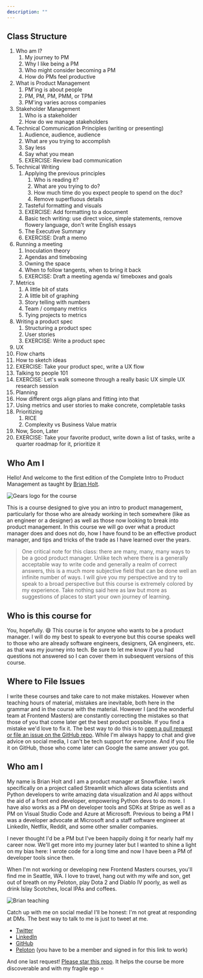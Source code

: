 ```yaml
---
description: ""
---
```


## Class Structure
1. Who am I?
   1. My journey to PM
   2. Why I like being a PM
   3. Who might consider becoming a PM
   4. How do PMs feel productive
2. What is Product Management
   1. PM'ing is about people
   2. PM, PM, PM, PMM, or TPM
   3. PM'ing varies across companies
3. Stakeholder Management
   1. Who is a stakeholder
   2. How do we manage stakeholders
4. Technical Communication Principles (writing or presenting)
   1. Audience, audience, audience
   2. What are you trying to accomplish
   3. Say less
   4. Say what you mean
   5. EXERCISE: Review bad communication
5. Technical Writing
   1. Applying the previous principles
      1. Who is reading it?
      2. What are you trying to do?
      3. How much time do you expect people to spend on the doc?
      4. Remove superfluous details
   2. Tasteful formatting and visuals
   3. EXERCISE: Add formatting to a document
   4. Basic tech writing: use direct voice, simple statements, remove flowery language, don't write English essays
   5. The Executive Summary
   6. EXERCISE: Draft a memo
6. Running a meeting
   1. Inoculation theory
   2. Agendas and timeboxing
   3. Owning the space
   4. When to follow tangents, when to bring it back
   5. EXERCISE: Draft a meeting agenda w/ timeboxes and goals
7. Metrics
   1. A little bit of stats
   2. A little bit of graphing
   3. Story telling with numbers
   4. Team / company metrics
   5. Tying projects to metrics 
8. Writing a product spec
   1. Structuring a product spec
   2. User stories
   3. EXERCISE: Write a product spec
9.  UX
   1. Flow charts
   2. How to sketch ideas
   3. EXERCISE: Take your product spec, write a UX flow
   4. Talking to people 101
   5. EXERCISE: Let's walk someone through a really basic UX simple UX research session
10.  Planning
   1. How different orgs align plans and fitting into that
   2. Using metrics and user stories to make concrete, completable tasks
   3. Prioritizing
      1. RICE
      2. Complexity vs Business Value matrix
   4. Now, Soon, Later
   5. EXERCISE: Take your favorite product, write down a list of tasks, write a quarter roadmap for it, prioritize it

## Who Am I

Hello! And welcome to the first edition of the Complete Intro to Product Management as taught by [Brian Holt][twitter].

![Gears logo for the course](./images/course-icon.png)

This is a course designed to give you an intro to product management, particularly for those who are already working in tech somewhere (like as an engineer or a designer) as well as those now looking to break into product management. In this course we will go over what a product manager does and does not do, how I have found to be an effective product manager, and tips and tricks of the trade as I have learned over the years.

> One critical note for this class: there are many, many, many ways to be a good product manager. Unlike tech where there is a generally acceptable way to write code and generally a realm of correct answers, this is a much more subjective field that can be done well an infinite number of ways. I will give you my perspective and try to speak to a broad perspective but this course is extremely colored by my experience. Take nothing said here as law but more as suggestions of places to start your own journey of learning.

## Who is this course for

You, hopefully. 😄 This course is for anyone who wants to be a product manager. I will do my best to speak to everyone but this course speaks well to those who are already software engineers, designers, QA engineers, etc. as that was my journey into tech. Be sure to let me know if you had questions not answered so I can cover them in subsequent versions of this course.

## Where to File Issues

I write these courses and take care to not make mistakes. However when teaching hours of material, mistakes are inevitable, both here in the grammar and in the course with the material. However I (and the wonderful team at Frontend Masters) are constantly correcting the mistakes so that those of you that come later get the best product possible. If you find a mistake we'd love to fix it. The best way to do this is to [open a pull request or file an issue on the GitHub repo][issues]. While I'm always happy to chat and give advice on social media, I can't be tech support for everyone. And if you file it on GitHub, those who come later can Google the same answer you got.

## Who am I

My name is Brian Holt and I am a product manager at Snowflake. I work specifically on a project called Streamlit which allows data scientists and Python developers to write amazing data visualization and AI apps without the aid of a front end developer, empowering Python devs to do more. I have also works as a PM on developer tools and SDKs at Stripe as well as a PM on Visual Studio Code and Azure at Microsoft. Previous to being a PM I was a developer advocate at Microsoft and a staff software engineer at LinkedIn, Netflix, Reddit, and some other smaller companies.

I never thought I'd be a PM but I've been happily doing it for nearly half my career now. We'll get more into my journey later but I wanted to shine a light on my bias here: I wrote code for a long time and now I have been a PM of developer tools since then.

When I'm not working or developing new Frontend Masters courses, you'll find me in Seattle, WA. I love to travel, hang out with my wife and son, get out of breath on my Peloton, play Dota 2 and Diablo IV poorly, as well as drink Islay Scotches, local IPAs and coffees.

![Brian teaching](./images/social-share-cover.jpg)

Catch up with me on social media! I'll be honest: I'm not great at responding at DMs. The best way to talk to me is just to tweet at me.

- [Twitter][twitter]
- [LinkedIn][linkedin]
- [GitHub][github]
- [Peloton][pelo] (you have to be a member and signed in for this link to work)

And one last request! [Please star this repo][site]. It helps the course be more discoverable and with my fragile ego ⭐️

[twitter]: https://twitter.com/holtbt
[issues]: https://github.com/btholt/complete-intro-to-product-management/issues
[github]: https://github.com/btholt
[linkedin]: https://www.linkedin.com/in/btholt/
[gh]: https://btholt.github.io/complete-intro-to-product-management/
[site]: https://github.com/btholt/complete-intro-to-product-management
[tweet]: https://twitter.com/holtbt/status/493852312604254208
[pelo]: https://members.onepeloton.com/members/btholt/overview
